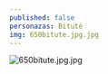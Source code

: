 ```yaml
---
published: false
personazas: Bitutė
img: 650bitute.jpg.jpg
---
```

![650bitute.jpg.jpg]({{site.baseurl}}/img/personazai/650bitute.jpg.jpg)

